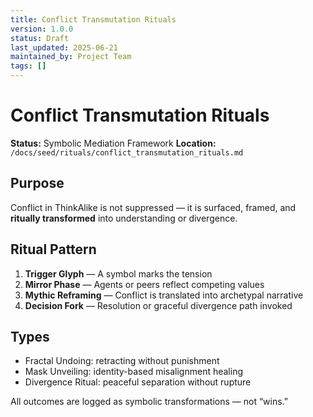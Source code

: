```yaml
---
title: Conflict Transmutation Rituals
version: 1.0.0
status: Draft
last_updated: 2025-06-21
maintained_by: Project Team
tags: []
---
```


# Conflict Transmutation Rituals

**Status:** Symbolic Mediation Framework
**Location:** `/docs/seed/rituals/conflict_transmutation_rituals.md`

## Purpose

Conflict in ThinkAlike is not suppressed — it is surfaced, framed, and **ritually transformed** into understanding or divergence.

## Ritual Pattern

1. **Trigger Glyph** — A symbol marks the tension
2. **Mirror Phase** — Agents or peers reflect competing values
3. **Mythic Reframing** — Conflict is translated into archetypal narrative
4. **Decision Fork** — Resolution or graceful divergence path invoked

## Types

- Fractal Undoing: retracting without punishment
- Mask Unveiling: identity-based misalignment healing
- Divergence Ritual: peaceful separation without rupture

All outcomes are logged as symbolic transformations — not “wins.”
